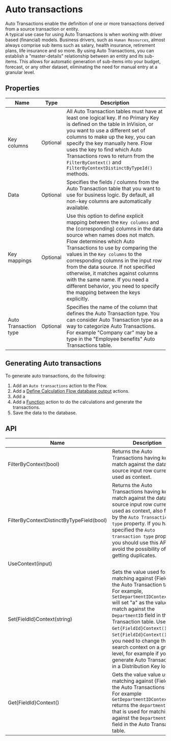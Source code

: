# Auto transactions

Auto Transactions enable the definition of one or more transactions derived from a source transaction or entity.    
A typical use case for using Auto Transactions is when working with driver based (financial) models. Business drivers, such as `Human Resources`, almost always comprise sub items such as salary, health insurance, retirement plans, life insurance and so more. By using Auto Transactions, you can establish a "master-details" relationship between an entity and its sub-items. This allows for automatic generation of sub-items into your budget, forecast, or any other dataset, eliminating the need for manual entry at a granular level.


## Properties  

| Name         | Type             | Description                                                |
|--------------|------------------|------------------------------------------------------------|
| Key columns  | Optional         | All Auto Transaction tables must have at least one logical key. If no Primary Key is defined on the table in InVision, or you want to use a different set of columns to make up the key, you can specify the key manually here. Flow uses the key to find which Auto Transactions rows to return from the `FilterByContext()` and `FilterByContextDistinctByTypeId()` methods. |
| Data         | Optional         | Specifies the fields / columns from the Auto Transaction table that you want to use for business logic. By default, all non-key columns are automatically available.                                                   |
| Key mappings | Optional         | Use this option to define explicit mapping between the `Key columns` and the (corresponding) columns in the data source when names does not match. Flow determines which Auto Transactions to use by comparing the values in the `Key columns` to the corresponding columns in the input row from the data source. If not specified otherwise, it matches against columns with the same name. If you need a different behavior, you need to specify the mapping between the keys explicitly. |
| Auto Transaction type | Optional | Specifies the name of the column that defines the Auto Transaction type. You can consider Auto Transaction type as a way to categorize Auto Transactions. For example "Company car" may be a type in the "Employee benefits" Auto Transactions table.  | 


## Generating Auto transactions  

To generate auto transactions, do the following:
1) Add an `Auto transactions` action to the Flow.  
2) Add a [Define Calculation Flow database output](define-calculation-flow-db-output.md) actions.
3) Add a
4) Add a [Function](../../built-in/function.md) action to do the calculations and generate the transactions.
5) Save the data to the database.

## API

| Name                            | Description                                  |
|---------------------------------|----------------------------------------------|
| FilterByContext(bool)           | Returns the Auto Transactions having key match against the data source input row currently used as context. | 
| FilterByContextDistinctByTypeField(bool) | Returns the Auto Transactions having key match against the data source input row currently used as context, also filtered by the `Auto Transaction type` property. If you have specified the `Auto transaction type` property, you should use this API to avoid the possibility of getting duplicates. |
| UseContext(input)               |                                              |
| Set{FieldId}Context(string)     | Sets the value used for matching against {FieldId} in the Auto Transaction table. For example, `SetDepartmentIDContext("a")` will set "a" as the value to match against the `DepartmentID` field in the Auto Transaction table. Use the `Get{FieldId}Context()` and `Set{FieldId}Context()` when you need to change the search context on a granular level, for example if you generate Auto Transactions in a Distribution Key loop.  |
| Get{FieldId}Context()           | Gets the value value used for matching against {FieldId} in the Auto Transactions table. For example `GetDepartmentIDContext()` returns the `department id` that is used for matching against the `DepartmentID` field in the Auto Transaction table. |